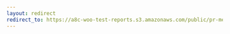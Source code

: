 ```yaml
---
layout: redirect
redirect_to: https://a8c-woo-test-reports.s3.amazonaws.com/public/pr-merge/39270/e2e/index.html
---
```

